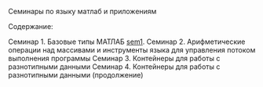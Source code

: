 Семинары по языку матлаб и приложениям

Содержание:

Семинар 1. Базовые типы МАТЛАБ [sem1](./basics/sem1_4/pdfs/sem1.pdf).
Семинар 2. Арифметические операции над массивами и инструменты языка для управления потоком выполнения программы 
Семинар 3. Контейнеры для работы с разнотипными данными
Семинар 4. Контейнеры для работы с разнотипными данными (продолжение)